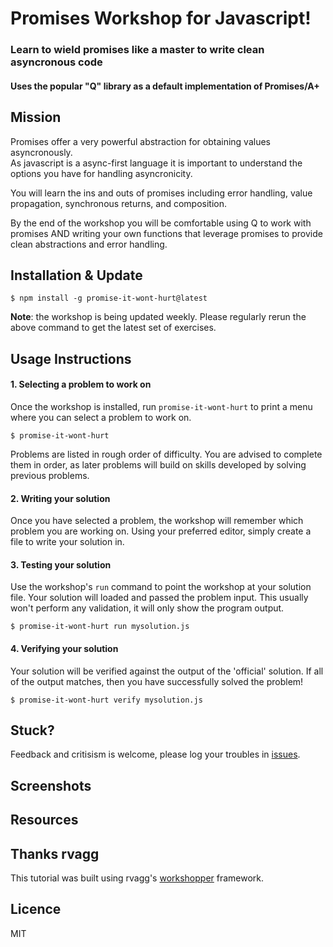 # Promises Workshop for Javascript!

### Learn to wield promises like a master to write clean asyncronous code

#### Uses the popular "Q" library as a default implementation of Promises/A+

## Mission

Promises offer a very powerful abstraction for obtaining values asyncronously.  
As javascript is a async-first language it is important to understand the options
you have for handling asyncronicity.  

You will learn the ins and outs of promises including error handling, value propagation,
synchronous returns, and composition.

By the end of the workshop you will be comfortable using Q to work with promises
AND writing your own functions that leverage promises to provide clean abstractions
and error handling.

## Installation & Update

```
$ npm install -g promise-it-wont-hurt@latest
```

**Note**: the workshop is being updated weekly. 
Please regularly rerun the above command to get the latest set of exercises.

## Usage Instructions

#### 1. Selecting a problem to work on

Once the workshop is installed, run `promise-it-wont-hurt` to print a menu
where you can select a problem to work on.

```
$ promise-it-wont-hurt
```

Problems are listed in rough order of difficulty. You are advised to complete them in order, as later problems
will build on skills developed by solving previous problems.

#### 2. Writing your solution

Once you have selected a problem, the workshop will remember which problem you are working on. 
Using your preferred editor, simply create a file to write your solution in.

#### 3. Testing your solution

Use the workshop's `run` command to point the workshop at your solution file. Your solution will loaded 
and passed the problem input. This usually won't perform any validation, it will only show the program output.

```
$ promise-it-wont-hurt run mysolution.js
```
 
#### 4. Verifying your solution

Your solution will be verified against the output of the 'official' solution. 
If all of the output matches, then you have successfully solved the problem!

```
$ promise-it-wont-hurt verify mysolution.js
```

## Stuck?

Feedback and critisism is welcome, please log your troubles in [issues](https://github.com/stevekane/promise-it-wont-hurt/issues). 

## Screenshots

## Resources

## Thanks rvagg

This tutorial was built using rvagg's [workshopper](https://github.com/rvagg/workshopper) framework.

## Licence

MIT
